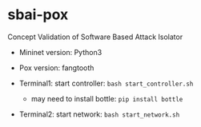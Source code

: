 # sbai-pox
Concept Validation of Software Based Attack Isolator
* Mininet version: Python3
* Pox version: fangtooth

* Terminal1: start controller: ```bash start_controller.sh```
    * may need to install bottle: ```pip install bottle```

* Terminal2: start network: ```bash start_network.sh```